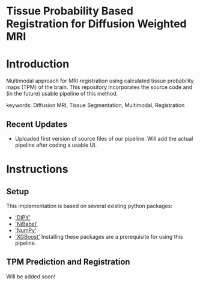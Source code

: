 # Tissue Probability Based Registration for Diffusion Weighted MRI

# Introduction
Multimodal approach for MRI registration using calculated tissue probability maps (TPM) of the brain.
This repository incorporates the source code and (in the future) usable pipeline of this method.

keywords: Diffusion MRI, Tissue Segmentation, Multimodal, Registration

## Recent Updates

 - Uploaded first version of source files of our pipeline. Will add the actual pipeline after coding a usable UI.


# Instructions

## Setup
This implementation is based on several existing python packages:
- ['DIPY'](https://dipy.org/)
- ['NiBabel'](https://nipy.org/nibabel/)
- ['NumPy'](https://numpy.org/)
- ['XGBoost'](https://xgboost.readthedocs.io/)
Installing these packages are a prerequisite for using this pipeline.

## TPM Prediction and Registration
Will be added soon!

